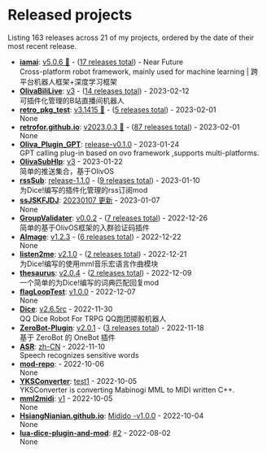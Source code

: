 # Released projects

Listing <!-- releases_count starts -->163<!-- releases_count ends --> releases across <!-- project_count starts -->21<!-- project_count ends --> of my projects, ordered by the date of their most recent release.

<!-- recent_releases starts -->
* **[iamai](https://github.com/retrofor/iamai)**: [v5.0.6 🌈](https://github.com/retrofor/iamai/releases/tag/untagged-1cbac2722db952cbd79e) - ([17 releases total](https://github.com/retrofor/iamai/releases))  - Near Future
<br />Cross-platform robot framework, mainly used for machine learning | 跨平台机器人框架+深度学习框架
* **[OlivaBiliLive](https://github.com/HsiangNianian/OlivaBiliLive)**: [v3](https://github.com/HsiangNianian/OlivaBiliLive/releases/tag/untagged-8bf4ca6c48e6c3164a42) - ([14 releases total](https://github.com/HsiangNianian/OlivaBiliLive/releases))  - 2023-02-12
<br />可插件化管理的B站直播间机器人
* **[retro_pkg_test](https://github.com/retrofor/retro_pkg_test)**: [v3.1415 🌈](https://github.com/retrofor/retro_pkg_test/releases/tag/v3.1415) - ([5 releases total](https://github.com/retrofor/retro_pkg_test/releases))  - 2023-02-01
<br />None
* **[retrofor.github.io](https://github.com/retrofor/retrofor.github.io)**: [v2023.0.3 🌈](https://github.com/retrofor/retrofor.github.io/releases/tag/v2023.0.3) - ([87 releases total](https://github.com/retrofor/retrofor.github.io/releases))  - 2023-02-01
<br />None
* **[Oliva_Plugin_GPT](https://github.com/retrofor/Oliva_Plugin_GPT)**: [release-v0.1.0](https://github.com/retrofor/Oliva_Plugin_GPT/releases/tag/v0.1.0)  - 2023-01-24
<br />GPT calling plug-in based on ovo framework ,supports multi-platforms.
* **[OlivaSubHlp](https://github.com/HsiangNianian/OlivaSubHlp)**: [v3](https://github.com/HsiangNianian/OlivaSubHlp/releases/tag/3)  - 2023-01-22
<br />简单的推送集合，基于OlivOS
* **[rssSub](https://github.com/HsiangNianian/rssSub)**: [release-1.1.0](https://github.com/HsiangNianian/rssSub/releases/tag/release-1.1.0) - ([9 releases total](https://github.com/HsiangNianian/rssSub/releases))  - 2023-01-10
<br />为Dice!编写的插件化管理的rss订阅mod
* **[ssJSKFJDJ](https://github.com/HsiangNianian/ssJSKFJDJ)**: [20230107 更新](https://github.com/HsiangNianian/ssJSKFJDJ/releases/tag/20230107)  - 2023-01-07
<br />None
* **[GroupValidater](https://github.com/HsiangNianian/GroupValidater)**: [v0.0.2](https://github.com/HsiangNianian/GroupValidater/releases/tag/v0.0.2) - ([7 releases total](https://github.com/HsiangNianian/GroupValidater/releases))  - 2022-12-26
<br />简单的基于OlivOS框架的入群验证码插件
* **[AImage](https://github.com/HsiangNianian/AImage)**: [v1.2.3](https://github.com/HsiangNianian/AImage/releases/tag/v1.2.3) - ([6 releases total](https://github.com/HsiangNianian/AImage/releases))  - 2022-12-22
<br />None
* **[listen2me](https://github.com/HsiangNianian/listen2me)**: [v2.1.0](https://github.com/HsiangNianian/listen2me/releases/tag/v2.1.0) - ([2 releases total](https://github.com/HsiangNianian/listen2me/releases))  - 2022-12-21
<br />为Dice!编写的使用mml音乐宏语言作曲模块
* **[thesaurus](https://github.com/HsiangNianian/thesaurus)**: [v2.0.4](https://github.com/HsiangNianian/thesaurus/releases/tag/v2.0.4) - ([2 releases total](https://github.com/HsiangNianian/thesaurus/releases))  - 2022-12-09
<br />一个简单的为Dice!编写的词典匹配回复mod
* **[flagLoopTest](https://github.com/HsiangNianian/flagLoopTest)**: [v1.0.0](https://github.com/HsiangNianian/flagLoopTest/releases/tag/v1.0.0)  - 2022-12-07
<br />None
* **[Dice](https://github.com/HsiangNianian/Dice)**: [v2.6.5rc](https://github.com/HsiangNianian/Dice/releases/tag/v2.6.5rc)  - 2022-11-30
<br />QQ Dice Robot For TRPG QQ跑团掷骰机器人
* **[ZeroBot-Plugin](https://github.com/HsiangNianian/ZeroBot-Plugin)**: [v2.0.1](https://github.com/HsiangNianian/ZeroBot-Plugin/releases/tag/v2.0.1) - ([3 releases total](https://github.com/HsiangNianian/ZeroBot-Plugin/releases))  - 2022-11-18
<br />基于 ZeroBot 的 OneBot 插件
* **[ASR](https://github.com/HsiangNianian/ASR)**: [zh-CN](https://github.com/HsiangNianian/ASR/releases/tag/zh-CN)  - 2022-11-10
<br />Speech recognizes sensitive words
* **[mod-repo](https://github.com/HsiangNianian/mod-repo)**: [](https://github.com/HsiangNianian/mod-repo/releases/tag/monster-contract)  - 2022-10-06
<br />None
* **[YKSConverter](https://github.com/HsiangNianian/YKSConverter)**: [test1](https://github.com/HsiangNianian/YKSConverter/releases/tag/test1)  - 2022-10-05
<br />YKSConverter is converting Mabinogi MML to MIDI written C++.
* **[mml2midi](https://github.com/HsiangNianian/mml2midi)**: [v1](https://github.com/HsiangNianian/mml2midi/releases/tag/1)  - 2022-10-05
<br />None
* **[HsiangNianian.github.io](https://github.com/HsiangNianian/HsiangNianian.github.io)**: [Midido -v1.0.0](https://github.com/HsiangNianian/HsiangNianian.github.io/releases/tag/Midido-code)  - 2022-10-04
<br />None
* **[lua-dice-plugin-and-mod](https://github.com/HsiangNianian/lua-dice-plugin-and-mod)**: [#2](https://github.com/HsiangNianian/lua-dice-plugin-and-mod/releases/tag/2022)  - 2022-08-02
<br />None
<!-- recent_releases ends -->
